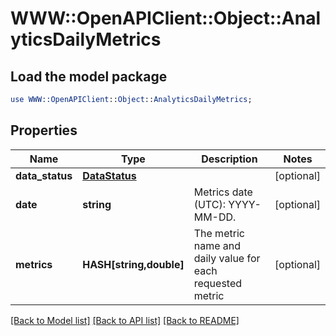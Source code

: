 # WWW::OpenAPIClient::Object::AnalyticsDailyMetrics

## Load the model package
```perl
use WWW::OpenAPIClient::Object::AnalyticsDailyMetrics;
```

## Properties
Name | Type | Description | Notes
------------ | ------------- | ------------- | -------------
**data_status** | [**DataStatus**](DataStatus.md) |  | [optional] 
**date** | **string** | Metrics date (UTC): YYYY-MM-DD. | [optional] 
**metrics** | **HASH[string,double]** | The metric name and daily value for each requested metric | [optional] 

[[Back to Model list]](../README.md#documentation-for-models) [[Back to API list]](../README.md#documentation-for-api-endpoints) [[Back to README]](../README.md)


